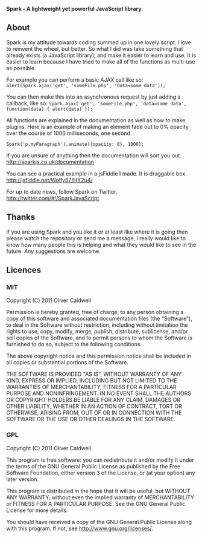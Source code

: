 **Spark - A lightweight yet powerful JavaScript library.**

## About
Spark is my attitude towards coding summed up in one lovely script. I love to reinvent the wheel, but better. So what I did was take something that already exists (a JavaScript library), and make it easier to learn and use. It is easier to learn because I have tried to make all of the functions as multi-use as possible.

For example you can perform a basic AJAX call like so: `alert(Spark.ajax('get', 'someFile.php', 'data=some data'));`

You can then make this into an asynchronous request by just adding a callback, like so: `Spark.ajax('get', 'someFile.php', 'data=some data', function(data) { alert(data) });`

All functions are explained in the documentation as well as how to make plugins. Here is an example of making an element fade out to 0% opacity over the course of 1000 milliseconds, one second.

`Spark('p.myParagraph').animate({opacity: 0}, 1000);`

If you are unsure of anything then the documentation will sort you out. <http://sparkjs.co.uk/documentation>

You can see a practical example in a jsFiddle I made. It is draggable box. <http://jsfiddle.net/Wolfy87/HY2u4/>

For up to date news, follow Spark on Twitter. <http://twitter.com/#!/SparkJavaScript>

## Thanks
If you are using Spark and you like it or at least like where it is going then please watch the repository or send me a message, I really would like to know how many people this is helping and what they would like to see in the future. *Any* suggestions are welcome.

## Licences

### MIT
Copyright (C) 2011 Oliver Caldwell

Permission is hereby granted, free of charge, to any person obtaining a copy
of this software and associated documentation files (the "Software"), to deal
in the Software without restriction, including without limitation the rights
to use, copy, modify, merge, publish, distribute, sublicense, and/or sell
copies of the Software, and to permit persons to whom the Software is
furnished to do so, subject to the following conditions:

The above copyright notice and this permission notice shall be included in
all copies or substantial portions of the Software.

THE SOFTWARE IS PROVIDED "AS IS", WITHOUT WARRANTY OF ANY KIND, EXPRESS OR
IMPLIED, INCLUDING BUT NOT LIMITED TO THE WARRANTIES OF MERCHANTABILITY,
FITNESS FOR A PARTICULAR PURPOSE AND NONINFRINGEMENT. IN NO EVENT SHALL THE
AUTHORS OR COPYRIGHT HOLDERS BE LIABLE FOR ANY CLAIM, DAMAGES OR OTHER
LIABILITY, WHETHER IN AN ACTION OF CONTRACT, TORT OR OTHERWISE, ARISING FROM,
OUT OF OR IN CONNECTION WITH THE SOFTWARE OR THE USE OR OTHER DEALINGS IN
THE SOFTWARE.

### GPL
Copyright (C) 2011 Oliver Caldwell

This program is free software: you can redistribute it and/or modify
it under the terms of the GNU General Public License as published by
the Free Software Foundation, either version 3 of the License, or
(at your option) any later version.

This program is distributed in the hope that it will be useful,
but WITHOUT ANY WARRANTY; without even the implied warranty of
MERCHANTABILITY or FITNESS FOR A PARTICULAR PURPOSE.  See the
GNU General Public License for more details.

You should have received a copy of the GNU General Public License
along with this program. If not, see <http://www.gnu.org/licenses/>.
